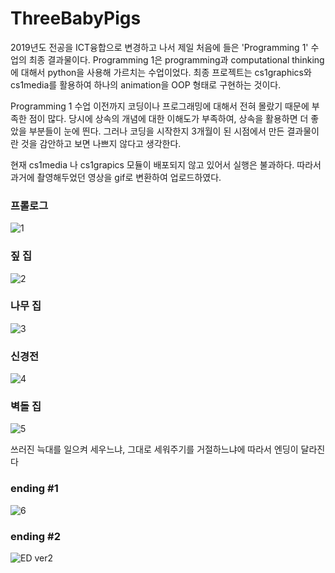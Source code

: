 # ThreeBabyPigs

2019년도 전공을 ICT융합으로 변경하고 나서 제일 처음에 들은 'Programming 1' 수업의 최종 결과물이다. Programming 1은 programming과 computational thinking에 대해서 python을 사용해 가르치는 수업이었다. 최종 프로젝트는 cs1graphics와 cs1media를 활용하여 하나의 animation을 OOP 형태로 구현하는 것이다. 

Programming 1 수업 이전까지 코딩이나 프로그래밍에 대해서 전혀 몰랐기 때문에 부족한 점이 많다. 당시에 상속의 개념에 대한 이해도가 부족하여, 상속을 활용하면 더 좋았을 부분들이 눈에 띈다. 그러나 코딩을 시작한지 3개월이 된 시점에서 만든 결과물이란 것을 감안하고 보면 나쁘지 않다고 생각한다. 

현재 cs1media 나 cs1grapics 모듈이 배포되지 않고 있어서 실행은 불과하다. 따라서 과거에 촬영해두었던 영상을 gif로 변환하여 업로드하였다.

### 프롤로그

  ![1](https://user-images.githubusercontent.com/55008408/113832015-29c31600-97c3-11eb-84cb-4d49126bb5ef.gif)


### 짚 집
  ![2](https://user-images.githubusercontent.com/55008408/113832011-292a7f80-97c3-11eb-99c5-db0471a8d267.gif)


### 나무 집
  ![3](https://user-images.githubusercontent.com/55008408/113832008-2891e900-97c3-11eb-91f7-055b35eb1814.gif)


### 신경전
  ![4](https://user-images.githubusercontent.com/55008408/113831985-23349e80-97c3-11eb-9a6f-1d93f46b75d3.gif)


### 벽돌 집
  ![5](https://user-images.githubusercontent.com/55008408/113832027-2b8cd980-97c3-11eb-8f82-ad24acca85d0.gif)
  <br>
  
  쓰러진 늑대를 일으켜 세우느냐, 그대로 세워주기를 거절하느냐에 따라서 엔딩이 달라진다

### ending #1

  ![6](https://user-images.githubusercontent.com/55008408/113832020-2af44300-97c3-11eb-8faf-63a6ee84b6fc.gif)


### ending #2

  ![ED ver2](https://user-images.githubusercontent.com/55008408/113832030-2c257000-97c3-11eb-8f8d-a1cefa0d48ef.gif)
